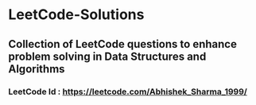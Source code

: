 # LeetCode-Solutions
## Collection of LeetCode questions to enhance problem solving in Data Structures and Algorithms

### LeetCode Id : https://leetcode.com/Abhishek_Sharma_1999/


